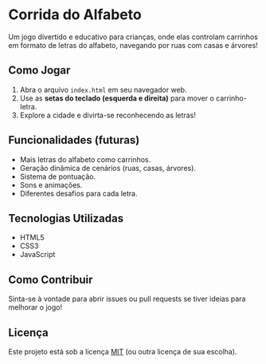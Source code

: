 # Corrida do Alfabeto

Um jogo divertido e educativo para crianças, onde elas controlam carrinhos em formato de letras do alfabeto, navegando por ruas com casas e árvores!

## Como Jogar

1.  Abra o arquivo `index.html` em seu navegador web.
2.  Use as **setas do teclado (esquerda e direita)** para mover o carrinho-letra.
3.  Explore a cidade e divirta-se reconhecendo as letras!

## Funcionalidades (futuras)

* Mais letras do alfabeto como carrinhos.
* Geração dinâmica de cenários (ruas, casas, árvores).
* Sistema de pontuação.
* Sons e animações.
* Diferentes desafios para cada letra.

## Tecnologias Utilizadas

* HTML5
* CSS3
* JavaScript

## Como Contribuir

Sinta-se à vontade para abrir issues ou pull requests se tiver ideias para melhorar o jogo!

## Licença

Este projeto está sob a licença [MIT](https://opensource.org/licenses/MIT) (ou outra licença de sua escolha).
